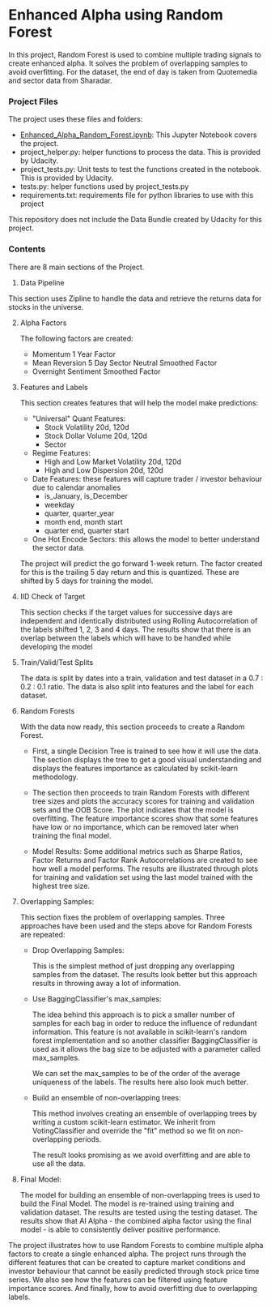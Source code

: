 # Enhanced Alpha using Random Forest
In this project, Random Forest is used to combine multiple trading signals to create enhanced alpha. It solves the problem of overlapping samples to avoid overfitting. For the dataset, the end of day is taken from Quotemedia and sector data from Sharadar.

### Project Files

The project uses these files and folders:

- [Enhanced_Alpha_Random_Forest.ipynb](https://github.com/udaygoel/AI-For-Trading-Udacity/blob/master/Enhanced%20Alpha%20using%20Random%20Forest/Enhanced_Alpha_Random_Forest.ipynb): This Jupyter Notebook covers the project. 
- project_helper.py: helper functions to process the data. This is provided by Udacity.
- project_tests.py: Unit tests to test the functions created in the notebook. This is provided by Udacity.
- tests.py: helper functions used by project_tests.py
- requirements.txt: requirements file for python libraries to use with this project

This repository does not include the Data Bundle created by Udacity for this project.

### Contents

There are 8 main sections of the Project.

1.  Data Pipeline

   This section uses Zipline to handle the data and retrieve the returns data for stocks in the universe. 

2. Alpha Factors

   The following factors are created:
   
   - Momentum 1 Year Factor
   - Mean Reversion 5 Day Sector Neutral Smoothed Factor
   - Overnight Sentiment Smoothed Factor
   
3. Features and Labels

   This section creates features that will help the model make predictions:

   - "Universal" Quant Features:
     - Stock Volatility 20d, 120d
     - Stock Dollar Volume 20d, 120d
     - Sector
   - Regime Features:
     - High and Low Market Volatility 20d, 120d
     - High and Low Dispersion 20d, 120d
   - Date Features: these features will capture trader / investor behaviour due to calendar anomalies
     - is_January, is_December
     - weekday
     - quarter, quarter_year
     - month end, month start
     - quarter end, quarter start
   - One Hot Encode Sectors: this allows the model to better understand the sector data.

   The project will predict the go forward 1-week return. The factor created for this is the trailing 5 day return and this is quantized. These are shifted by 5 days for training the model.

4. IID Check of Target

   This section checks if the target values for successive days are independent and identically distributed using Rolling Autocorrelation of the labels shifted 1, 2, 3 and 4 days. The results show that there is an overlap between the labels which will have to be handled while developing the model

5.  Train/Valid/Test Splits

    The data is split by dates into a train, validation and test dataset in a 0.7 : 0.2 : 0.1 ratio. The data is also split into features and the label for each dataset.

6.  Random Forests

    With the data now ready, this section proceeds to create a Random Forest.  

    - First, a single Decision Tree is trained to see how it will use the data. The section displays the tree to get a good visual understanding and displays the features importance as calculated by scikit-learn methodology.

    - The section then proceeds to train Random Forests with different tree sizes and plots the accuracy scores for training and validation sets and the OOB Score. The plot indicates that the model is overfitting. The feature importance scores show that some features have low or no importance, which can be removed later when training the final model.
    - Model Results: Some additional metrics such as Sharpe Ratios, Factor Returns and Factor Rank Autocorrelations are created to see how well a model performs. The results are illustrated through plots for training and validation set using the last model trained with the highest tree size.

7.  Overlapping Samples:

    This section fixes the problem of overlapping samples. Three approaches have been used and the steps above for Random Forests are repeated:

    - Drop Overlapping Samples: 

      This is the simplest method of just dropping any overlapping samples from the dataset. The results look better but this approach results in throwing away a lot of information.

    - Use BaggingClassifier's max_samples: 

      The idea behind this approach is to pick a smaller number of samples for each bag in order to reduce the influence of redundant information. This feature is not available in scikit-learn's random forest implementation and so another classifier BaggingClassifier is used as it allows the bag size to be adjusted with a parameter called max_samples. 

      We can set the max_samples to be of the order of the average uniqueness of the labels. The results here also look much better.

    - Build an ensemble of non-overlapping trees:

      This method involves creating an ensemble of overlapping trees by writing a custom scikit-learn estimator. We inherit from VotingClassifier and override the "fit" method so we fit on non-overlapping periods.

      The result looks promising as we avoid overfitting and are able to use all the data.

8.  Final Model:

    The model for building an ensemble of non-overlapping trees is used to build the Final Model. The model is re-trained using training and validation dataset. The results are tested using the testing dataset. The results show that AI Alpha - the combined alpha factor using the final model - is able to consistently deliver positive performance.

    


The project illustrates how to use Random Forests to combine multiple alpha factors to create a single enhanced alpha. The project runs through the different features that can be created to capture market conditions and investor behaviour that cannot be easily predicted through stock price time series. We also see how the features can be filtered using feature importance scores. And finally, how to avoid overfitting due to overlapping labels.
